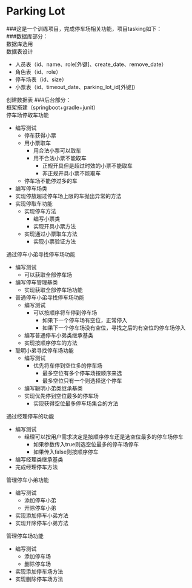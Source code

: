 # Parking Lot
###这是一个训练项目，完成停车场相关功能，项目tasking如下：  
###数据库部分：  
数据库选用  
数据表设计  
 *  人员表（id、name、role[外键]、create_date、remove_date）  
 *  角色表（id、role）  
 *  停车场表（id、size）  
 *  小票表（id、timeout_date、parking_lot_id[外键])  
 
创建数据表
###后台部分：  
框架搭建（springboot+gradle+junit）  
停车场停取车功能  
  * 编写测试  
    *   停车获得小票  
    *   用小票取车  
        * 用合法小票可以取车  
        * 用不合法小票不能取车  
           *   正规开具但是超过时效的小票不能取车  
           *   非正规开具小票不能取车  
    *   停车场不能停过多的车  
  * 编写停车场类  
  * 实现停放超过停车场上限的车抛出异常的方法  
  * 实现停取车功能  
    *   实现停车方法  
        * 编写小票类  
        * 实现开具小票方法  
    *   实现通过小票取车方法  
        *   实现小票验证方法  
        
通过停车小弟寻找停车场功能  
  * 编写测试  
    *   可以获取全部停车场  
  * 编写停车管理基类  
    *   实现获取全部停车场功能  
  * 普通停车小弟寻找停车场功能  
    *   编写测试  
        * 可以按顺序将车停到停车场  
           *    如果下一个停车场有空位，正常停入  
           *    如果下一个停车场没有空位，寻找之后的有空位的停车场停入  
    *   编写普通停车小弟类继承基类  
    *   实现按顺序停车的方法  
  * 聪明小弟寻找停车场功能  
     *  编写测试  
        *   优先将车停到空位多的停车场  
            *    最多空位有多个停车场按顺序来选  
            *    最多空位只有一个则选择这个停车  
     *  编写聪明小弟类继承基类  
     *  实现优先停到空位最多的停车场  
        *   实现获得空位最多停车场集合的方法  
        
通过经理停车的功能  
  * 编写测试  
    *   经理可以按用户需求决定是按顺序停车还是选空位最多的停车场停车  
        *    如果参数传入true则选空位最多的停车场停车  
        *    如果传入false则按顺序停车  
  * 编写经理类继承基类  
  * 完成经理停车方法  
  
管理停车小弟功能  
  * 编写测试  
    *   添加停车小弟  
    *   开除停车小弟  
  * 实现添加停车小弟方法  
  * 实现开除停车小弟方法  
  
管理停车场功能  
  * 编写测试  
    *   添加停车场  
    *   删除停车场  
  * 实现添加停车场方法  
  * 实现删除停车场方法  